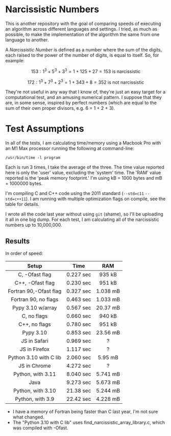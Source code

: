 # Narcissistic Numbers

This is another repository with the goal of comparing speeds of executing an algorithm across different languages and settings.  I tried, as much as possible, to make the implementation of the algorithm the same from one language to another.

A _Narcissistic Number_ is defined as a number where the sum of the digits, each raised to the power of the number of digits, is equal to itself.  So, for example:

$$153: 1^3 + 5^3 + 3^3 = 1 + 125 + 27 = 153\ \text{is narcissistic}$$

$$172: 1^3 + 7^3 + 2^3 = 1 + 343 + 8 = 352\ \text{is not narcissistic}$$

They're not useful in any way that I know of, they're just an easy target for a computational test, and an amusing numerical pattern.  I suppose that they are, in some sense, inspired by perfect numbers (which are equal to the sum of their own proper divisors, e.g. 6 = 1 + 2 + 3).

# Test Assumptions

In all of the tests, I am calculating time/memory using a Macbook Pro with an M1 Max processor running the following at command-line:

```/usr/bin/time -l program```

Each is run 3 times, I take the average of the three.  The time value reported here is only the 'user' value, excluding the 'system' time.  The 'RAM' value reported is the 'peak memory footprint.'  I'm using kB = 1000 bytes and mB = 1000000 bytes.

I'm compiling C and C++ code using the 2011 standard (`--std=c11` `--std=c++11`).  I am running with multiple optimization flags on compile, see the table for details.

I wrote all the code last year without using `git` (shame), so I'll be uploading it all in one big dump.  For each test, I am calculating all of the narcissistic numbers up to 10,000,000.

## Results

In order of speed:

|Setup                 |Time     |RAM     |
|:--------------------:|:-------:|:------:|
|C, -Ofast flag        |0.227 sec|935 kB  |
|C++, -Ofast flag      |0.230 sec|951 kB  |
|Fortran 90,-Ofast flag|0.327 sec|1.038 mB|
|Fortran 90, no flags  |0.463 sec|1.033 mB|
|Pypy 3.10 w/array     |0.567 sec|20.37 mB|
|C, no flags           |0.660 sec|940 kB  |
|C++, no flags         |0.780 sec|951 kB  |
|Pypy 3.10             |0.853 sec|23.56 mB|
|JS in Safari          |0.969 sec|?       |
|JS in Firefox         |1.117 sec|?       |
|Python 3.10 with C lib|2.060 sec|5.95 mB |
|JS in Chrome          |4.272 sec|?       |
|Python, with 3.11     |8.040 sec|5.741 mB|
|Java                  |9.273 sec|5.673 mB|
|Python, with 3.10     |21.38 sec|5.244 mB|
|Python, with 3.9      |22.42 sec|4.228 mB|

+ I have a memory of Fortran being faster than C last year, I'm not sure what changed.
+ The "Python 3.10 with C lib" uses find_narcissistic_array_library.c, which was compiled with -Ofast.